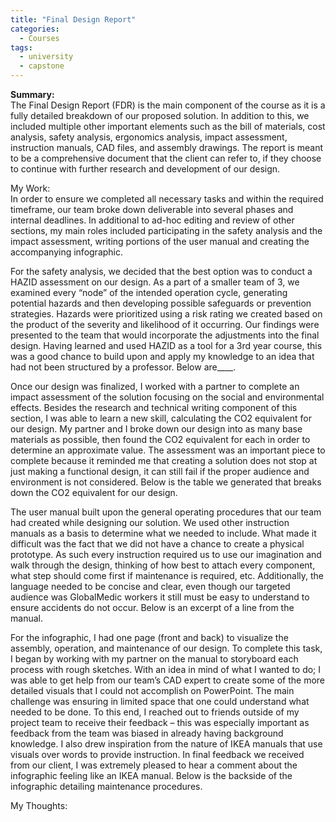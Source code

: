 ```yaml
---
title: "Final Design Report"
categories:
  - Courses
tags:
  - university
  - capstone
---
```

**Summary:**<br>
The Final Design Report (FDR) is the main component of the course as it is a fully detailed breakdown of our proposed solution. In addition to this, we included multiple other important elements such as the bill of materials, cost analysis, safety analysis, ergonomics analysis, impact assessment, instruction manuals, CAD files, and assembly drawings. The report is meant to be a comprehensive document that the client can refer to, if they choose to continue with further research and development of our design. 

My Work:<br>
In order to ensure we completed all necessary tasks and within the required timeframe, our team broke down deliverable into several phases and internal deadlines. In additional to ad-hoc editing and review of other sections, my main roles included participating in the safety analysis and the impact assessment, writing portions of the user manual and creating the accompanying infographic. 

For the safety analysis, we decided that the best option was to conduct a HAZID assessment on our design. As a part of a smaller team of 3, we examined every “node” of the intended operation cycle, generating potential hazards and then developing possible safeguards or prevention strategies. Hazards were prioritized using a risk rating we created based on the product of the severity and likelihood of it occurring. Our findings were presented to the team that would incorporate the adjustments into the final design. Having learned and used HAZID as a tool for a 3rd year course, this was a good chance to build upon and apply my knowledge to an idea that had not been structured by a professor. Below are____.

Once our design was finalized, I worked with a partner to complete an impact assessment of the solution focusing on the social and environmental effects. Besides the research and technical writing component of this section, I was able to learn a new skill, calculating the CO2 equivalent for our design. My partner and I broke down our design into as many base materials as possible, then found the CO2 equivalent for each in order to determine an approximate value. The assessment was an important piece to complete because it reminded me that creating a solution does not stop at just making a functional design, it can still fail if the proper audience and environment is not considered. Below is the table we generated that breaks down the CO2 equivalent for our design.

The user manual built upon the general operating procedures that our team had created while designing our solution. We used other instruction manuals as a basis to determine what we needed to include. What made it difficult was the fact that we did not have a chance to create a physical prototype. As such every instruction required us to use our imagination and walk through the design, thinking of how best to attach every component, what step should come first if maintenance is required, etc. Additionally, the language needed to be concise and clear, even though our targeted audience was GlobalMedic workers it still must be easy to understand to ensure accidents do not occur. Below is an excerpt of a line from the manual. 

For the infographic, I had one page (front and back) to visualize the assembly, operation, and maintenance of our design. To complete this task, I began by working with my partner on the manual to storyboard each process with rough sketches. With an idea in mind of what I wanted to do; I was able to get help from our team’s CAD expert to create some of the more detailed visuals that I could not accomplish on PowerPoint.  The main challenge was ensuring in limited space that one could understand what needed to be done. To this end, I reached out to friends outside of my project team to receive their feedback – this was especially important as feedback from the team was biased in already having background knowledge. I also drew inspiration from the nature of IKEA manuals that use visuals over words to provide instruction. In final feedback we received from our client, I was extremely pleased to hear a comment about the infographic feeling like an IKEA manual. Below is the backside of the infographic detailing maintenance procedures.

My Thoughts:

